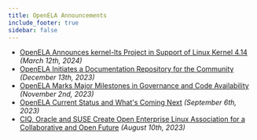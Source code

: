 ```yaml
---
title: OpenELA Announcements
include_footer: true
sidebar: false
---
```


* [OpenELA Announces kernel-lts Project in Support of Linux Kernel 4.14](/news/2024.03.12-support-linux-kernel-4.14) _(March 12th, 2024)_
* [OpenELA Initiates a Documentation Repository for the Community](/news/2023.12.13-initiate-documentation-repository/) _(December 13th, 2023)_
* [OpenELA Marks Major Milestones in Governance and Code Availability](/news/2023.11.02-governance_and_code_availability/) _(November 2nd, 2023)_
* [OpenELA Current Status and What's Coming Next](/news/2023.09.07-current_status) _(September 6th, 2023)_
* [CIQ, Oracle and SUSE Create Open Enterprise Linux Association for a Collaborative and Open Future](/news/hello_world) _(August 10th, 2023)_
